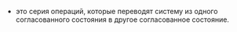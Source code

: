  - это серия операций, которые переводят систему из одного согласованного состояния в другое согласованное состояние.
